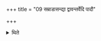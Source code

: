 +++
title = "09 सम्राडासन्द्या द्वावन्तर्वेदि पादौ"

+++

<details><summary>थिते</summary>

सम्राडासन्द्या द्वावन्तर्वेदि पादौ द्वौ बहिर्वेदि प्रतिष्ठाप्य सम्प्रेष्यति प्रस्तोतः साम गायेति ९
</details>
